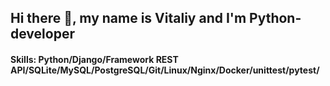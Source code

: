 ## Hi there 👋, my name is Vitaliy and I'm Python-developer

#### Skills: Python/Django/Framework REST API/SQLite/MySQL/PostgreSQL/Git/Linux/Nginx/Docker/unittest/pytest/
